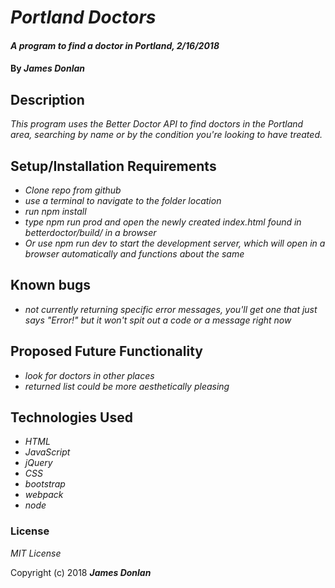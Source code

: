 # _Portland Doctors_

#### _A program to find a doctor in Portland, 2/16/2018_

#### By _**James Donlan**_

## Description

_This program uses the Better Doctor API to find doctors in the Portland area, searching by name or by the condition you're looking to have treated._

## Setup/Installation Requirements

* _Clone repo from github_
* _use a terminal to navigate to the folder location_
* _run npm install_
* _type npm run prod and open the newly created index.html found in betterdoctor/build/ in a browser_
* _Or use npm run dev to start the development server, which will open in a browser automatically and functions about the same_

## Known bugs

* _not currently returning specific error messages, you'll get one that just says "Error!" but it won't spit out a code or a message right now_

## Proposed Future Functionality

* _look for doctors in other places_
* _returned list could be more aesthetically pleasing_

## Technologies Used

* _HTML_
* _JavaScript_
* _jQuery_
* _CSS_
* _bootstrap_
* _webpack_
* _node_

### License

*MIT License*

Copyright (c) 2018 **_James Donlan_**
